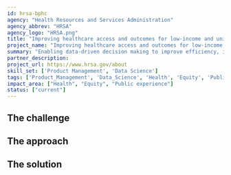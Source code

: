```yaml
---
id: hrsa-bphc
agency: "Health Resources and Services Administration"
agency_abbrev: "HRSA"
agency_logo: "HRSA.png"
title: "Improving healthcare access and outcomes for low-income and uninsured Americans"
project_name: "Improving healthcare access and outcomes for low-income and uninsured Americans"
summary: "Enabling data-driven decision making to improve efficiency, impact, and oversight of healthcare provided to people who are low-income, uninsured, or face other obstacles to obtaining care in the Bureau of Primary Health Care at the Health Resources and Services Administration"
partner_description: 
project_url: https://www.hrsa.gov/about
skill_set: ['Product Management', 'Data Science']
tags: ['Product_Management', 'Data_Science', 'Health', 'Equity', 'Public_experience']
impact_area: ["Health", "Equity", "Public experience"]
status: ["current"]
---
```


## The challenge

## The approach

## The solution 
